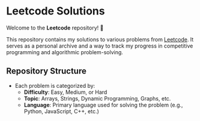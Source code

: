 # Leetcode Solutions

Welcome to the **Leetcode** repository! 🚀

This repository contains my solutions to various problems from [Leetcode](https://leetcode.com/). It serves as a personal archive and a way to track my progress in competitive programming and algorithmic problem-solving.

## Repository Structure

- Each problem is categorized by:
  - **Difficulty**: Easy, Medium, or Hard
  - **Topic**: Arrays, Strings, Dynamic Programming, Graphs, etc.
  - **Language**: Primary language used for solving the problem (e.g., Python, JavaScript, C++, etc.)


